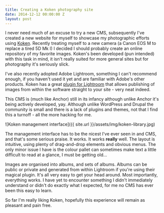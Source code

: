 ```yaml
---
title: Creating a Koken photography site
date: 2014-12-12 00:00:00 Z
layout: post
---
```


I never need much of an excuse to try a new CMS, subsequently I've created a new website for myself to showcase my photographic efforts using [Koken](http://koken.me/). Recently treating myself to a new camera (a Canon EOS M to replace a tired 5D Mk I) I decided I should probably create an online repository of my favorite images. Koken's been developed (pun intended) with this task in mind, it isn't really suited for more general sites but for photography it's seriously slick.

I've also recently adopted Adobe Lightroom, something I can't recommend enough, if you haven't used it yet and are familiar with Adobe's other products. Koken has a great [plugin for Lightroom](https://store.koken.me/lightroom/koken-publish-service) that allows publishing of images from within the software straight to your site - very neat indeed.

This CMS is (much like Anchor) still in its infancy although unlike Anchor it's being actively developed, yay. Although unlike WordPress and Drupal the community is small and there is a lack of plugins and themes, not that I find this a turnoff - all the more hacking for me.

![Koken management interface]({{ site.url }}/assets/img/koken-library.jpg)

The management interface has to be the nicest I've ever seen in and CMS, and that's some serious praise. It works. It works **really** well. The layout is intuitive, using plenty of drag-and-drop elements and obvious menus. The only minor issue I have is the colour pallet can sometimes make text a little difficult to read at a glance, I must be getting old...

Images are organised into albums, and sets of albums. Albums can be public or private and generated from within Lightroom if you're using their magical plugin. It's all very easy to get your head around. Most importantly, everything works. I have yet to encounter something I didn't immediately understand or didn't do exactly what I expected, for me no CMS has ever been this easy to learn.

So far I'm really liking Koken, hopefully this experience will remain as pleasant and pain free.